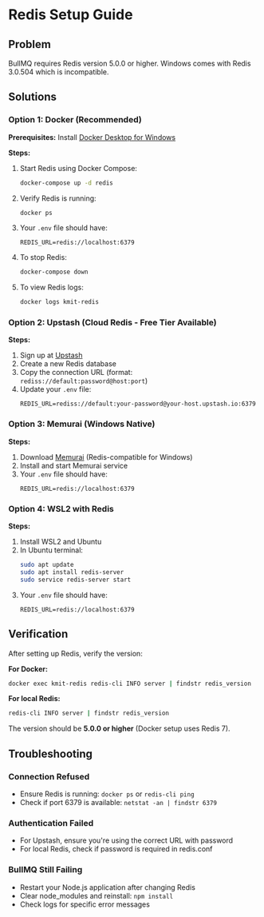 # Redis Setup Guide

## Problem
BullMQ requires Redis version 5.0.0 or higher. Windows comes with Redis 3.0.504 which is incompatible.

## Solutions

### Option 1: Docker (Recommended)

**Prerequisites:** Install [Docker Desktop for Windows](https://www.docker.com/products/docker-desktop/)

**Steps:**
1. Start Redis using Docker Compose:
   ```bash
   docker-compose up -d redis
   ```

2. Verify Redis is running:
   ```bash
   docker ps
   ```

3. Your `.env` file should have:
   ```
   REDIS_URL=redis://localhost:6379
   ```

4. To stop Redis:
   ```bash
   docker-compose down
   ```

5. To view Redis logs:
   ```bash
   docker logs kmit-redis
   ```

### Option 2: Upstash (Cloud Redis - Free Tier Available)

**Steps:**
1. Sign up at [Upstash](https://upstash.com/)
2. Create a new Redis database
3. Copy the connection URL (format: `rediss://default:password@host:port`)
4. Update your `.env` file:
   ```
   REDIS_URL=rediss://default:your-password@your-host.upstash.io:6379
   ```

### Option 3: Memurai (Windows Native)

**Steps:**
1. Download [Memurai](https://www.memurai.com/get-memurai) (Redis-compatible for Windows)
2. Install and start Memurai service
3. Your `.env` file should have:
   ```
   REDIS_URL=redis://localhost:6379
   ```

### Option 4: WSL2 with Redis

**Steps:**
1. Install WSL2 and Ubuntu
2. In Ubuntu terminal:
   ```bash
   sudo apt update
   sudo apt install redis-server
   sudo service redis-server start
   ```
3. Your `.env` file should have:
   ```
   REDIS_URL=redis://localhost:6379
   ```

## Verification

After setting up Redis, verify the version:

**For Docker:**
```bash
docker exec kmit-redis redis-cli INFO server | findstr redis_version
```

**For local Redis:**
```bash
redis-cli INFO server | findstr redis_version
```

The version should be **5.0.0 or higher** (Docker setup uses Redis 7).

## Troubleshooting

### Connection Refused
- Ensure Redis is running: `docker ps` or `redis-cli ping`
- Check if port 6379 is available: `netstat -an | findstr 6379`

### Authentication Failed
- For Upstash, ensure you're using the correct URL with password
- For local Redis, check if password is required in redis.conf

### BullMQ Still Failing
- Restart your Node.js application after changing Redis
- Clear node_modules and reinstall: `npm install`
- Check logs for specific error messages

